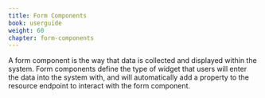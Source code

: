 ```yaml
---
title: Form Components
book: userguide
weight: 60
chapter: form-components
---
```

<p>A form component is the way that data is collected and displayed within the system. Form components define the type of widget that users will enter the data into the system with, and will automatically add a property to the resource endpoint to interact with the form component.</p>
